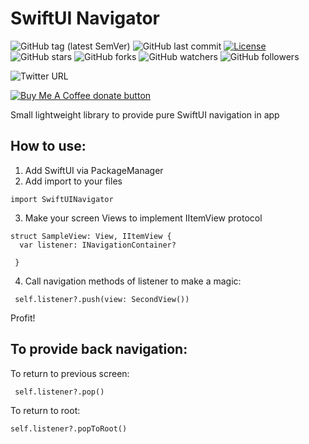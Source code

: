 # SwiftUI Navigator
![GitHub tag (latest SemVer)](https://img.shields.io/github/v/tag/anioutkazharkova/swiftuinavigator) ![GitHub last commit](https://img.shields.io/github/last-commit/anioutkazharkova/swiftuinavigator) [![License](https://img.shields.io/badge/License-Apache%202.0-blue.svg)](https://opensource.org/licenses/Apache-2.0)
![GitHub stars](https://img.shields.io/github/stars/anioutkazharkova/swiftuinavigator?style=social) ![GitHub forks](https://img.shields.io/github/forks/anioutkazharkova/swiftuinavigator?style=social) ![GitHub watchers](https://img.shields.io/github/watchers/anioutkazharkova/swiftuinavigator?style=social) ![GitHub followers](https://img.shields.io/github/followers/anioutkazharkova?style=social)

![Twitter URL](https://img.shields.io/twitter/url?style=social&url=https%3A%2F%2Ftwitter.com%2Fanioutkajarkova)

<span class="badge-buymeacoffee">
<a href="https://www.buymeacoffee.com/azharkova" title="Donate to this project using Buy Me A Coffee"><img src="https://img.shields.io/badge/buy%20me%20a%20coffee-donate-yellow.svg" alt="Buy Me A Coffee donate button" /></a>
</span>

Small lightweight library to provide pure SwiftUI navigation in app

## How to use:

1. Add SwiftUI via PackageManager 
2. Add import to your files
```
import SwiftUINavigator
```
3. Make your screen Views to implement IItemView protocol 

```
struct SampleView: View, IItemView {
  var listener: INavigationContainer?
  
 } 
```
4. Call navigation methods of listener to make a magic:

```
 self.listener?.push(view: SecondView())
 ```
 
 Profit!


## To provide back navigation:

To return to previous screen:
```
 self.listener?.pop()
```

To return to root:
```
self.listener?.popToRoot()
```
